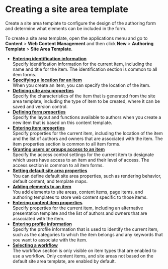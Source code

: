 # Creating a site area template



Create a site area template to configure the design of the authoring form and determine what elements can be included in the form.

To create a site area template, open the applications menu and go to **Content** \> **Web Content Management** and then click **New** \> **Authoring Template** \> **Site Area Template**.


-   **[Entering identification information](../../wcm_dev_items_id.md)**  
Specify identification information for the current item, including the name and title for the item. The identification section is common to all item forms.
-   **[Specifying a location for an item](../../wcm_dev_items_location.md)**  
When you create an item, you can specify the location of the item.
-   **[Defining site area properties](wcm_dev_auth-temp_sa_prop.md)**  
Specify the characteristics of the item that is generated from the site area template, including the type of item to be created, where it can be saved and version control.
-   **[Defining form properties](../creating_sitearea_template/wcm_dev_auth-temp_formprop.md)**  
Specify the layout and functions available to authors when you create a new item that is based on this content template.
-   **[Entering item properties](../../wcm_dev_items_props.md)**  
Specify properties for the current item, including the location of the item and the list of authors and owners that are associated with the item. The item properties section is common to all item forms.
-   **[Granting users or groups access to an item](../../wcm_dev_items_access.md)**  
Specify the access control settings for the current item to designate which users have access to an item and their level of access. The access section is common to all item forms.
-   **[Setting default site area properties](wcm_dev_auth-temp_sa_prop_add.md)**  
You can define default site area properties, such as rendering behavior, default content, and template maps.
-   **[Adding elements to an item](../../wcm_dev_elements_adding.md)**  
You add elements to site areas, content items, page items, and authoring templates to store web content specific to those items.
-   **[Entering content item properties](../creating_content_template/wcm_dev_items_props_atc_cont.md)**  
Specify properties for the current item, including an alternative presentation template and the list of authors and owners that are associated with the item.
-   **[Entering profile information](../creating_sitearea_template/wcm_dev_profiling_items.md)**  
Specify the profile information that is used to identify the current item, such as the categories to which the item belongs and any keywords that you want to associate with the item.
-   **[Selecting a workflow](../creating_sitearea_template/wcm_dev_workflow_items.md)**  
The workflow section is only visible on item types that are enabled to use a workflow. Only content items, and site areas not based on the default site area template, are enabled by default.
